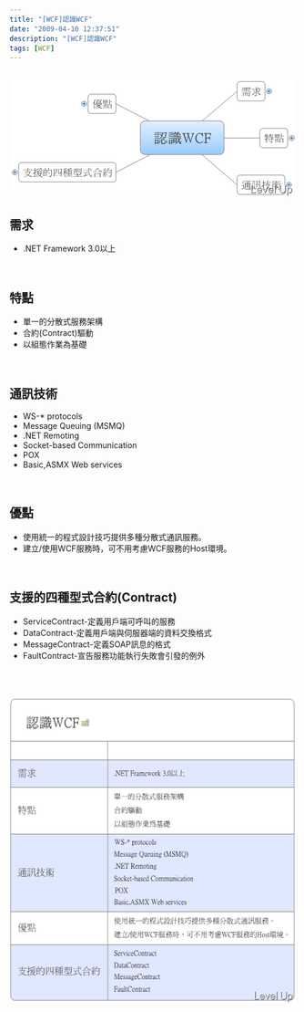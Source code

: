 ```yaml
---
title: "[WCF]認識WCF"
date: "2009-04-10 12:37:51"
description: "[WCF]認識WCF"
tags: [WCF]
---
```


<h2><img style="border-right-width: 0px; border-top-width: 0px; border-bottom-width: 0px; border-left-width: 0px" border="0" alt="image" src="\images\posts\7957\image_thumb.png" width="504" height="205" /></a> </h2>  <h2>需求</h2>  <ul>   <li>.NET Framework 3.0以上 </li> </ul>  <p> </p>  <h2>特點</h2>  <ul>   <li>單一的分散式服務架構 </li>    <li>合約(Contract)驅動 </li>    <li>以組態作業為基礎 </li> </ul>  <p> </p>  <h2>通訊技術</h2>  <ul>   <li>WS-* protocols </li>    <li>Message Queuing (MSMQ) </li>    <li>.NET Remoting </li>    <li>Socket-based Communication </li>    <li>POX </li>    <li>Basic,ASMX Web services </li> </ul>  <p> </p>  <h2>優點</h2>  <ul>   <li>使用統一的程式設計技巧提供多種分散式通訊服務。 </li>    <li>建立/使用WCF服務時，可不用考慮WCF服務的Host環境。 </li> </ul>  <p> </p>  <h2>支援的四種型式合約(Contract)</h2>  <ul>   <li>ServiceContract-定義用戶端可呼叫的服務 </li>    <li>DataContract-定義用戶端與伺服器端的資料交換格式 </li>    <li>MessageContract-定義SOAP訊息的格式 </li>    <li>FaultContract-宣告服務功能執行失敗會引發的例外 </li> </ul>  <p> </p>  <p> <a href="http://files.dotblogs.com.tw/larrynung/0904/WCFWCF_126A3/image_4.png"><img style="border-right-width: 0px; border-top-width: 0px; border-bottom-width: 0px; border-left-width: 0px" border="0" alt="image" src="\images\posts\7957\image_thumb_1.png" width="546" height="537" /></p>
